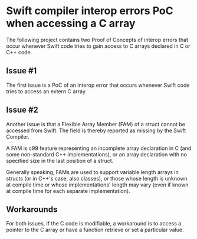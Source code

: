 Swift compiler interop errors PoC when accessing a C array
==========================================================

The following project contains two Proof of Concepts of interop errors that
occur whenever Swift code tries to gain access to C arrays declared in C or 
C++ code.

Issue #1
--------
The first issue is a PoC of an interop error that occurs whenever Swift code
tries to access an extern C array.

Issue #2
--------
Another issue is that a Flexible Array Member (FAM) of a struct cannot be 
accessed from Swift. The field is thereby reported as missing by the Swift
Compiler.

A FAM is c99 feature representing an incomplete array declaration in C (and 
some non-standard C++ implementations), or an array declaration with no 
specified size in the last position of a struct.

Generally speaking, FAMs are used to support variable length arrays in structs
(or in C++'s case, also classes), or those whose length is unknown at compile 
time or whose implementations' length may vary (even if known at compile time 
for each separate implementation).

Workarounds
-----------
For both issues, if the C code is modifiable, a workaround is to access a 
pointer to the C array or have a function retrieve or set a particular value.